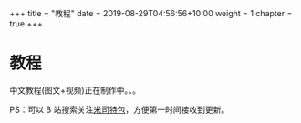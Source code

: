 +++
title = "教程"
date = 2019-08-29T04:56:56+10:00
weight = 1
chapter = true
+++

# 教程

中文教程(图文+视频)正在制作中。。。

PS：可以 B 站搜索关注[米司特包](https://space.bilibili.com/97480642/)，方便第一时间接收到更新。
